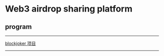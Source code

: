 
# Web3 airdrop sharing platform



## program
---


<a href="blockjoker.md">blockjoker 项目</a>






---













